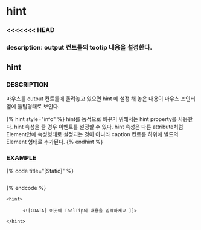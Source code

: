 # hint

### &lt;&lt;&lt;&lt;&lt;&lt;&lt; HEAD

### description: output 컨트롤의 tootip 내용을 설정한다.

## hint

### DESCRIPTION

마우스를 output 컨트롤에 올려놓고 있으면 hint 에 설정 해 놓은 내용이 마우스 포인터 옆에 툴팁형태로 보인다.

{% hint style="info" %}
hint를 동적으로 바꾸기 위해서는 hint property를 사용한다. hint 속성을 줄 경우 이벤트를 설정할 수 있다. hint 속성은 다른 attribute처럼 Element안에 속성형태로 설정되는 것이 아니라 caption 컨트롤 하위에 별도의 Element 형태로 추가된다.
{% endhint %}

### EXAMPLE

{% code title="\[Static\]" %}
```

```
{% endcode %}

```markup
<hint> 

      <![CDATA[ 이곳에 ToolTip의 내용을 입력하세요 ]]> 

</hint>
```

